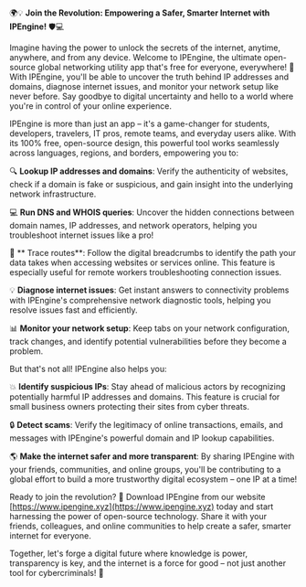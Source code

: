 🌍💡 **Join the Revolution: Empowering a Safer, Smarter Internet with IPEngine!** 🛡️💻

Imagine having the power to unlock the secrets of the internet, anytime, anywhere, and from any device. Welcome to IPEngine, the ultimate open-source global networking utility app that's free for everyone, everywhere! 📡 With IPEngine, you'll be able to uncover the truth behind IP addresses and domains, diagnose internet issues, and monitor your network setup like never before. Say goodbye to digital uncertainty and hello to a world where you're in control of your online experience.

IPEngine is more than just an app – it's a game-changer for students, developers, travelers, IT pros, remote teams, and everyday users alike. With its 100% free, open-source design, this powerful tool works seamlessly across languages, regions, and borders, empowering you to:

🔍 **Lookup IP addresses and domains**: Verify the authenticity of websites, check if a domain is fake or suspicious, and gain insight into the underlying network infrastructure.

💻 **Run DNS and WHOIS queries**: Uncover the hidden connections between domain names, IP addresses, and network operators, helping you troubleshoot internet issues like a pro!

🚀 ** Trace routes**: Follow the digital breadcrumbs to identify the path your data takes when accessing websites or services online. This feature is especially useful for remote workers troubleshooting connection issues.

💡 **Diagnose internet issues**: Get instant answers to connectivity problems with IPEngine's comprehensive network diagnostic tools, helping you resolve issues fast and efficiently.

📊 **Monitor your network setup**: Keep tabs on your network configuration, track changes, and identify potential vulnerabilities before they become a problem.

But that's not all! IPEngine also helps you:

💥 **Identify suspicious IPs**: Stay ahead of malicious actors by recognizing potentially harmful IP addresses and domains. This feature is crucial for small business owners protecting their sites from cyber threats.

🔒 **Detect scams**: Verify the legitimacy of online transactions, emails, and messages with IPEngine's powerful domain and IP lookup capabilities.

🌎 **Make the internet safer and more transparent**: By sharing IPEngine with your friends, communities, and online groups, you'll be contributing to a global effort to build a more trustworthy digital ecosystem – one IP at a time!

Ready to join the revolution? 🚀 Download IPEngine from our website [https://www.ipengine.xyz](https://www.ipengine.xyz) today and start harnessing the power of open-source technology. Share it with your friends, colleagues, and online communities to help create a safer, smarter internet for everyone.

Together, let's forge a digital future where knowledge is power, transparency is key, and the internet is a force for good – not just another tool for cybercriminals! 🌟